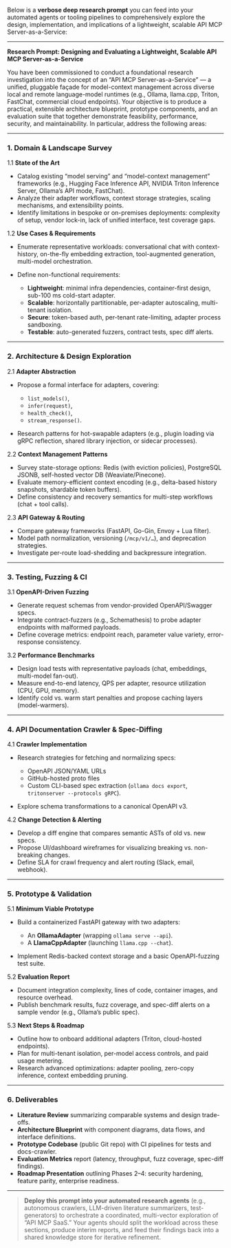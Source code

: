 Below is a **verbose deep research prompt** you can feed into your automated agents or tooling pipelines to comprehensively explore the design, implementation, and implications of a lightweight, scalable API MCP Server-as-a-Service:

---

**Research Prompt: Designing and Evaluating a Lightweight, Scalable API MCP Server-as-a-Service**

You have been commissioned to conduct a foundational research investigation into the concept of an “API MCP Server-as-a-Service” — a unified, pluggable façade for model-context management across diverse local and remote language-model runtimes (e.g., Ollama, llama.cpp, Triton, FastChat, commercial cloud endpoints).  Your objective is to produce a practical, extensible architecture blueprint, prototype components, and an evaluation suite that together demonstrate feasibility, performance, security, and maintainability.  In particular, address the following areas:

---

### 1. Domain & Landscape Survey

1.1 **State of the Art**

* Catalog existing “model serving” and “model-context management” frameworks (e.g., Hugging Face Inference API, NVIDIA Triton Inference Server, Ollama’s API mode, FastChat).
* Analyze their adapter workflows, context storage strategies, scaling mechanisms, and extensibility points.
* Identify limitations in bespoke or on-premises deployments: complexity of setup, vendor lock-in, lack of unified interface, test coverage gaps.

1.2 **Use Cases & Requirements**

* Enumerate representative workloads: conversational chat with context-history, on-the-fly embedding extraction, tool-augmented generation, multi-model orchestration.
* Define non-functional requirements:

  * **Lightweight**: minimal infra dependencies, container-first design, sub-100 ms cold-start adapter.
  * **Scalable**: horizontally partitionable, per-adapter autoscaling, multi-tenant isolation.
  * **Secure**: token-based auth, per-tenant rate-limiting, adapter process sandboxing.
  * **Testable**: auto-generated fuzzers, contract tests, spec diff alerts.

---

### 2. Architecture & Design Exploration

2.1 **Adapter Abstraction**

* Propose a formal interface for adapters, covering:

  * `list_models()`,
  * `infer(request)`,
  * `health_check()`,
  * `stream_response()`.
* Research patterns for hot-swapable adapters (e.g., plugin loading via gRPC reflection, shared library injection, or sidecar processes).

2.2 **Context Management Patterns**

* Survey state-storage options: Redis (with eviction policies), PostgreSQL JSONB, self-hosted vector DB (Weaviate/Pinecone).
* Evaluate memory-efficient context encoding (e.g., delta-based history snapshots, shardable token buffers).
* Define consistency and recovery semantics for multi-step workflows (chat + tool calls).

2.3 **API Gateway & Routing**

* Compare gateway frameworks (FastAPI, Go-Gin, Envoy + Lua filter).
* Model path normalization, versioning (`/mcp/v1/…`), and deprecation strategies.
* Investigate per-route load-shedding and backpressure integration.

---

### 3. Testing, Fuzzing & CI

3.1 **OpenAPI-Driven Fuzzing**

* Generate request schemas from vendor-provided OpenAPI/Swagger specs.
* Integrate contract-fuzzers (e.g., Schemathesis) to probe adapter endpoints with malformed payloads.
* Define coverage metrics: endpoint reach, parameter value variety, error-response consistency.

3.2 **Performance Benchmarks**

* Design load tests with representative payloads (chat, embeddings, multi-model fan-out).
* Measure end-to-end latency, QPS per adapter, resource utilization (CPU, GPU, memory).
* Identify cold vs. warm start penalties and propose caching layers (model-warmers).

---

### 4. API Documentation Crawler & Spec-Diffing

4.1 **Crawler Implementation**

* Research strategies for fetching and normalizing specs:

  * OpenAPI JSON/YAML URLs
  * GitHub-hosted proto files
  * Custom CLI-based spec extraction (`ollama docs export`, `tritonserver --protocols gRPC`).
* Explore schema transformations to a canonical OpenAPI v3.

4.2 **Change Detection & Alerting**

* Develop a diff engine that compares semantic ASTs of old vs. new specs.
* Propose UI/dashboard wireframes for visualizing breaking vs. non-breaking changes.
* Define SLA for crawl frequency and alert routing (Slack, email, webhook).

---

### 5. Prototype & Validation

5.1 **Minimum Viable Prototype**

* Build a containerized FastAPI gateway with two adapters:

  * An **OllamaAdapter** (wrapping `ollama serve --api`).
  * A **LlamaCppAdapter** (launching `llama.cpp --chat`).
* Implement Redis-backed context storage and a basic OpenAPI-fuzzing test suite.

5.2 **Evaluation Report**

* Document integration complexity, lines of code, container images, and resource overhead.
* Publish benchmark results, fuzz coverage, and spec-diff alerts on a sample vendor (e.g., Ollama’s public spec).

5.3 **Next Steps & Roadmap**

* Outline how to onboard additional adapters (Triton, cloud-hosted endpoints).
* Plan for multi-tenant isolation, per-model access controls, and paid usage metering.
* Research advanced optimizations: adapter pooling, zero-copy inference, context embedding pruning.

---

### 6. Deliverables

* **Literature Review** summarizing comparable systems and design trade-offs.
* **Architecture Blueprint** with component diagrams, data flows, and interface definitions.
* **Prototype Codebase** (public Git repo) with CI pipelines for tests and docs-crawler.
* **Evaluation Metrics** report (latency, throughput, fuzz coverage, spec-diff findings).
* **Roadmap Presentation** outlining Phases 2–4: security hardening, feature parity, enterprise readiness.

---

> **Deploy this prompt into your automated research agents** (e.g., autonomous crawlers, LLM-driven literature summarizers, test-generators) to orchestrate a coordinated, multi-vector exploration of “API MCP SaaS.” Your agents should split the workload across these sections, produce interim reports, and feed their findings back into a shared knowledge store for iterative refinement.

